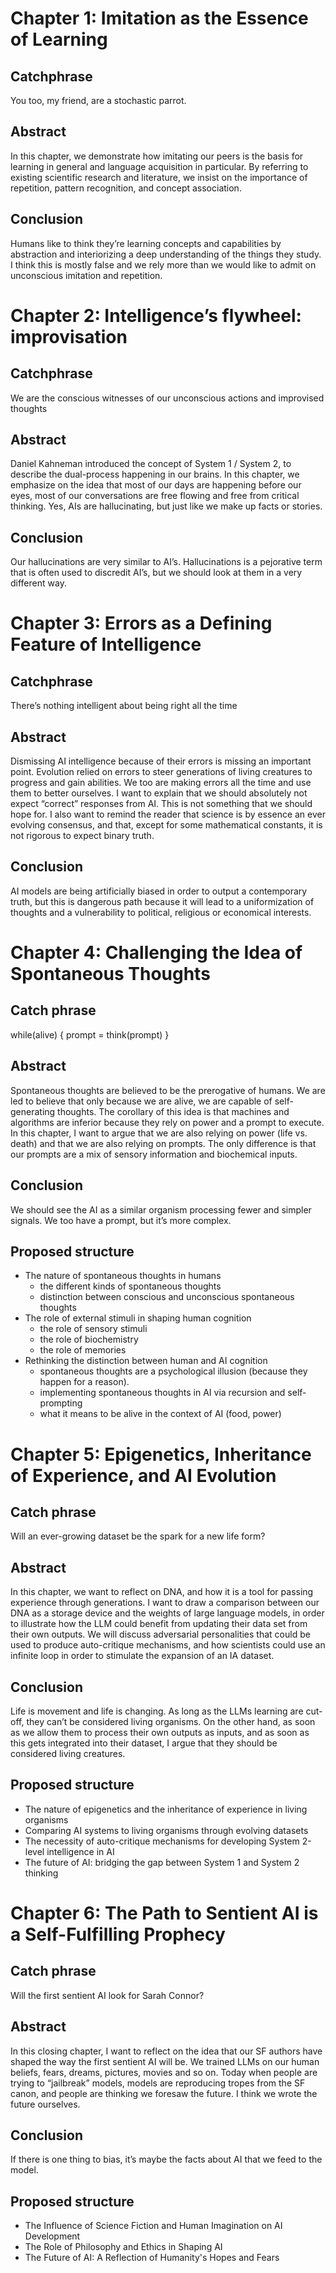 # Chapter 1: Imitation as the Essence of Learning
## Catchphrase
You too, my friend, are a stochastic parrot.
## Abstract
In this chapter, we demonstrate how imitating our peers is the basis for learning in general and language acquisition in particular. By referring to existing scientific research and literature, we insist on the importance of repetition, pattern recognition, and concept association.
## Conclusion
Humans like to think they’re learning concepts and capabilities by abstraction and interiorizing a deep understanding of the things they study. I think this is mostly false  and we rely more than we would like to admit on unconscious imitation and repetition.

# Chapter 2: Intelligence’s flywheel: improvisation
## Catchphrase
We are the conscious witnesses of our unconscious actions and improvised thoughts
## Abstract
Daniel Kahneman introduced the concept of System 1 / System 2, to describe the dual-process happening in our brains. In this chapter, we emphasize on the idea that most of our days are happening before our eyes, most of our conversations are free flowing and free from critical thinking. Yes, AIs are hallucinating, but just like we make up facts or stories.
## Conclusion
Our hallucinations are very similar to AI’s. Hallucinations is a pejorative term that is often used to discredit AI’s, but we should look at them in a very different way.

# Chapter 3: Errors as a Defining Feature of Intelligence
## Catchphrase
There’s nothing intelligent about being right all the time
## Abstract
Dismissing AI intelligence because of their errors is missing an important point. Evolution relied on errors to steer generations of living creatures to progress and gain abilities. We too are making errors all the time and use them to better ourselves. I want to explain that we should absolutely not expect “correct” responses from AI. This is not something that we should hope for.
I also want to remind the reader that science is by essence an ever evolving consensus, and that, except for some mathematical constants, it is not rigorous to expect binary truth.
## Conclusion
AI models are being artificially biased in order to output a contemporary truth, but this is dangerous path because it will lead to a uniformization of thoughts and a vulnerability to political, religious or economical interests.

# Chapter 4: Challenging the Idea of Spontaneous Thoughts
## Catch phrase
while(alive) { prompt = think(prompt) }
## Abstract
Spontaneous thoughts are believed to be the prerogative of humans. We are led to believe that only because we are alive, we are capable of self-generating thoughts. The corollary of this idea is that machines and algorithms are inferior because they rely on power and a prompt to execute. In this chapter, I want to argue that we are also relying on power (life vs. death) and that we are also relying on prompts. The only difference is that our prompts are a mix of sensory information and biochemical inputs.
## Conclusion
We should see the AI as a similar organism processing fewer and simpler signals. We too have a prompt, but it’s more complex.
## Proposed structure
- The nature of spontaneous thoughts in humans
  - the different kinds of spontaneous thoughts
  - distinction between conscious and unconscious spontaneous thoughts
- The role of external stimuli in shaping human cognition
  - the role of sensory stimuli
  - the role of biochemistry
  - the role of memories
- Rethinking the distinction between human and AI cognition
  - spontaneous thoughts are a psychological illusion (because they happen for a reason).
  - implementing spontaneous thoughts in AI via recursion and self-prompting
  - what it means to be alive in the context of AI (food, power)

# Chapter 5: Epigenetics, Inheritance of Experience, and AI Evolution
## Catch phrase
Will an ever-growing dataset be the spark for a new life form?
## Abstract
In this chapter, we want to reflect on DNA, and how it is a tool for passing experience through generations. I want to draw a comparison between our DNA as a storage device and the weights of large language models, in order to illustrate how the LLM could benefit from updating their data set from their own outputs.
We will discuss adversarial personalities that could be used to produce auto-critique mechanisms, and how scientists could use an infinite loop in order to stimulate the expansion of an IA dataset.
## Conclusion
Life is movement and life is changing. As long as the LLMs learning are cut-off, they can’t be considered living organisms. On the other hand, as soon as we allow them to process their own outputs as inputs, and as soon as this gets integrated into their dataset, I argue that they should be considered living creatures.
## Proposed structure
- The nature of epigenetics and the inheritance of experience in living organisms
- Comparing AI systems to living organisms through evolving datasets
- The necessity of auto-critique mechanisms for developing System 2-level intelligence in AI
- The future of AI: bridging the gap between System 1 and System 2 thinking

# Chapter 6: The Path to Sentient AI is a Self-Fulfilling Prophecy
## Catch phrase
Will the first sentient AI look for Sarah Connor?
## Abstract
In this closing chapter, I want to reflect on the idea that our SF authors have shaped the way the first sentient AI will be. We trained LLMs on our human beliefs, fears, dreams, pictures, movies and so on. Today when people are trying to “jailbreak” models, models are reproducing tropes from the SF canon, and people are thinking we foresaw the future. I think we wrote the future ourselves.
## Conclusion
If there is one thing to bias, it’s maybe the facts about AI that we feed to the model.
## Proposed structure
- The Influence of Science Fiction and Human Imagination on AI Development
- The Role of Philosophy and Ethics in Shaping AI
- The Future of AI: A Reflection of Humanity's Hopes and Fears
